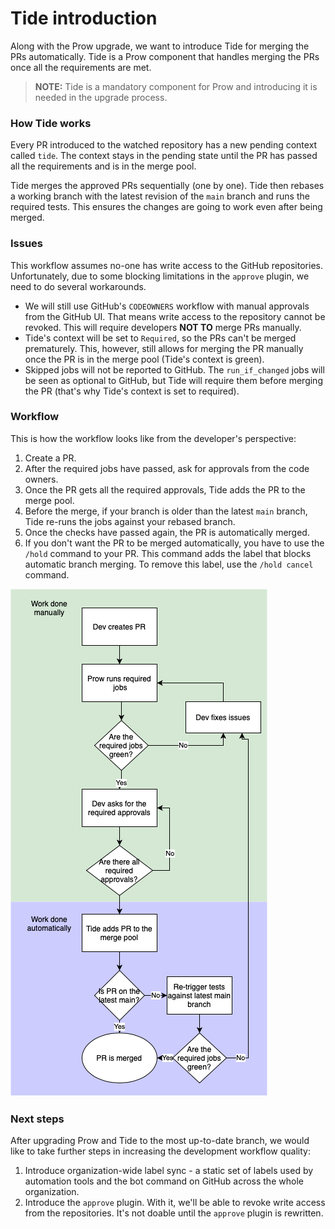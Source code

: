 # Tide introduction

Along with the Prow upgrade, we want to introduce Tide for merging the PRs automatically.
Tide is a Prow component that handles merging the PRs once all the requirements are met. 

> **NOTE:** Tide is a mandatory component for Prow and introducing it is needed in the upgrade process.

### How Tide works

Every PR introduced to the watched repository has a new pending context called `tide`. The context stays in the pending state until the PR has passed all the requirements and is in the merge pool.

Tide merges the approved PRs sequentially (one by one).
Tide then rebases a working branch with the latest revision of the `main` branch and runs the required tests. This ensures the changes are going to work even after being merged.

### Issues

This workflow assumes no-one has write access to the GitHub repositories. Unfortunately, due to some blocking limitations in the `approve` plugin, we need to do several workarounds.

- We will still use GitHub's `CODEOWNERS` workflow with manual approvals from the GitHub UI. That means write access to the repository cannot be revoked. This will require developers **NOT TO** merge PRs manually.
- Tide's context will be set to `Required`, so the PRs can't be merged prematurely. This, however, still allows for merging the PR manually once the PR is in the merge pool (Tide's context is green).
- Skipped jobs will not be reported to GitHub. The `run_if_changed` jobs will be seen as optional to GitHub, but Tide will require them before merging the PR (that's why Tide's context is set to required).

### Workflow

This is how the workflow looks like from the developer's perspective:

1. Create a PR.
2. After the required jobs have passed, ask for approvals from the code owners.
3. Once the PR gets all the required approvals, Tide adds the PR to the merge pool.
4. Before the merge, if your branch is older than the latest `main` branch, Tide re-runs the jobs against your rebased branch.
5. Once the checks have passed again, the PR is automatically merged.
6. If you don't want the PR to be merged automatically, you have to use the `/hold` command to your PR. This command adds the label that blocks automatic branch merging. To remove this label, use the `/hold cancel` command.

![Tide workflow](./assets/prow-tide-workflow.png)

### Next steps

After upgrading Prow and Tide to the most up-to-date branch, we would like to take further steps in increasing the development workflow quality:

1. Introduce organization-wide label sync - a static set of labels used by automation tools and the bot command on GitHub across the whole organization.
2. Introduce the `approve` plugin. With it, we'll be able to revoke write access from the repositories. It's not doable until the `approve` plugin is rewritten.

